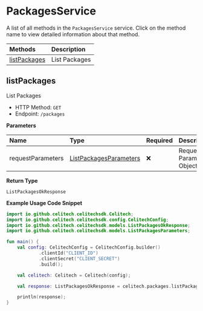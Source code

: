 # PackagesService

A list of all methods in the `PackagesService` service. Click on the method name to view detailed information about that method.

| Methods                       | Description   |
| :---------------------------- | :------------ |
| [listPackages](#listpackages) | List Packages |

## listPackages

List Packages

- HTTP Method: `GET`
- Endpoint: `/packages`

**Parameters**

| Name              | Type                                                          | Required | Description               |
| :---------------- | :------------------------------------------------------------ | :------- | :------------------------ |
| requestParameters | [ListPackagesParameters](../models/ListPackagesParameters.md) | ❌       | Request Parameters Object |

**Return Type**

`ListPackagesOkResponse`

**Example Usage Code Snippet**

```kotlin
import io.github.celitech.celitechsdk.Celitech;
import io.github.celitech.celitechsdk.config.CelitechConfig;
import io.github.celitech.celitechsdk.models.ListPackagesOkResponse;
import io.github.celitech.celitechsdk.models.ListPackagesParameters;

fun main() {
	val config: CelitechConfig = CelitechConfig.builder()
			.clientId("CLIENT_ID")
			.clientSecret("CLIENT_SECRET")
			.build();

    val celitech: Celitech = Celitech(config);

    val response: ListPackagesOkResponse = celitech.packages.listPackages();

    println(response);
}
```

<!-- This file was generated by liblab | https://liblab.com/ -->
